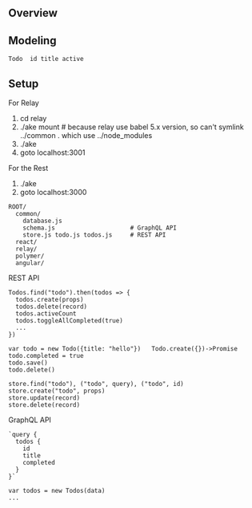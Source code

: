 Overview
---------



Modeling
--------

```
Todo  id title active
```

Setup
-----

For Relay

1. cd relay
2. ./ake mount                       # because relay use babel 5.x version, so can't symlink ../common .  which use ../node_modules
3. ./ake
4. goto localhost:3001

For the Rest

1. ./ake
2. goto localhost:3000

```
ROOT/
  common/
    database.js
    schema.js                     # GraphQL API
    store.js todo.js todos.js     # REST API
  react/
  relay/
  polymer/
  angular/
```

REST API

```
Todos.find("todo").then(todos => {
  todos.create(props)
  todos.delete(record)
  todos.activeCount
  todos.toggleAllCompleted(true)
  ...
})

var todo = new Todo({title: "hello"})   Todo.create({})->Promise
todo.completed = true
todo.save()
todo.delete()

store.find("todo"), ("todo", query), ("todo", id)
store.create("todo", props)
store.update(record)
store.delete(record)
```

GraphQL API

```
`query {
  todos {
    id
    title
    completed
  }
}`

var todos = new Todos(data)
...
```
